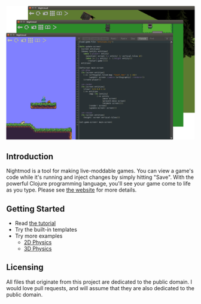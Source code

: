 ![screenshot](screenshot.png)

## Introduction

Nightmod is a tool for making live-moddable games. You can view a game's code while it's running and inject changes by simply hitting "Save". With the powerful Clojure programming language, you'll see your game come to life as you type. Please see [the website](https://nightmod.net) for more details.

## Getting Started

* Read [the tutorial](TUTORIAL.md)
* Try the built-in templates
* Try more examples
    * [2D Physics](https://gist.github.com/oakes/ee8882f009dbde17f4e1)
    * [3D Physics](https://gist.github.com/oakes/51f672f4124e725cd4b7)

## Licensing

All files that originate from this project are dedicated to the public domain. I would love pull requests, and will assume that they are also dedicated to the public domain.
